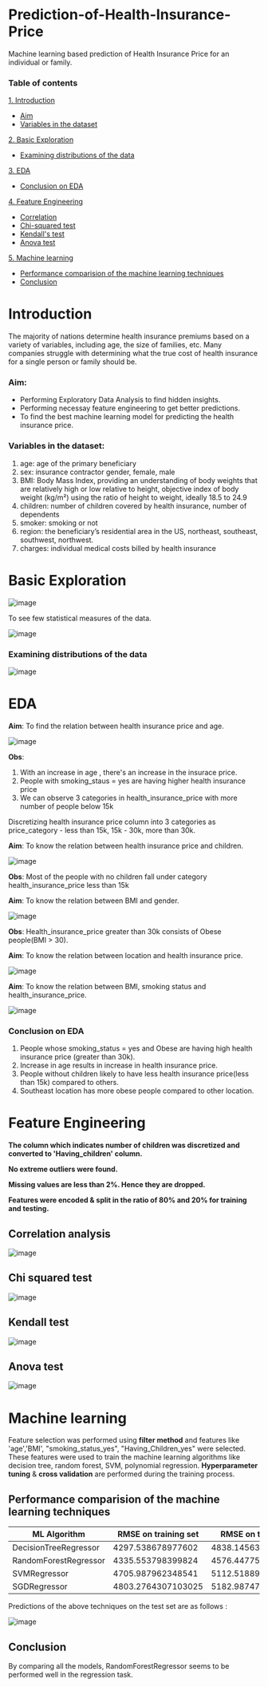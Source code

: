 # Prediction-of-Health-Insurance-Price
 Machine learning based prediction of Health Insurance Price for an individual or family.

### Table of contents
[1. Introduction](#introduction)
  * [Aim](#aim)
  * [Variables in the dataset](#variables-in-the-dataset)

[2. Basic Exploration](#basic-exploration)
  * [Examining distributions of the data ](#examining-distributions-of-the-data)
  
[3. EDA](#eda)
  * [Conclusion on EDA ](#conclusion-on-eda)
  
[4. Feature Engineering](#feature-engineering)
  * [Correlation](#correlation-analysis)
  * [Chi-squared test](#chi-squared-test)
  * [Kendall's test](#kendall-test)
  * [Anova test](#anova-test)
  
[5. Machine learning](#machine-learning)
  * [Performance comparision of the machine learning techniques](#performance-comparision-of-the-machine-learning-techniques)
  * [Conclusion ](#conclusion)

# Introduction
The majority of nations determine health insurance premiums based on a variety of variables, including age, the size of families, etc. Many companies struggle with determining what the true cost of health insurance for a single person or family should be.

### Aim: 
- Performing Exploratory Data Analysis to find hidden insights. 
- Performing necessay feature engineering to get better predictions.
- To find the best machine learning model for predicting the health insurance price.

### Variables in the dataset:

1) age: age of the primary beneficiary
2) sex: insurance contractor gender, female, male
3) BMI: Body Mass Index, providing an understanding of body weights that are relatively high or low relative to height, objective index of body weight (kg/m²) using the ratio of height to weight, ideally 18.5 to 24.9
4) children: number of children covered by health insurance, number of dependents
5) smoker: smoking or not
6) region: the beneficiary’s residential area in the US, northeast, southeast, southwest, northwest.
7) charges: individual medical costs billed by health insurance

# Basic Exploration

![image](https://user-images.githubusercontent.com/111430368/220310745-1e59838c-6793-4a7b-b7d1-4996f1470443.png)

To see few statistical measures of the data.

![image](https://user-images.githubusercontent.com/111430368/220311424-175cd280-baa1-4369-a4ec-bd7efe799df1.png)

### Examining distributions of the data

![image](https://user-images.githubusercontent.com/111430368/220311736-0f75bf1e-2e0b-468b-b9a3-881355d74b75.png)

# EDA

**Aim**: To find the relation between health insurance price and age.

![image](https://user-images.githubusercontent.com/111430368/220312776-72b0a7f8-1d35-4eb9-ad5f-b86026399791.png)

**Obs**:

1) With an increase in age , there's an increase in the insurace price.
2) People with smoking_staus = yes are having higher health insurance price
3) We can observe 3 categories in health_insurance_price with more number of people below 15k

Discretizing health insurance price column into 3 categories as price_category - less than 15k, 15k - 30k, more than 30k.

**Aim**: To know the relation between health insurance price and children.

![image](https://user-images.githubusercontent.com/111430368/220314149-b81b3ed7-6058-4f09-a250-4e5cfc2779e6.png)

**Obs**: Most of the people with no children fall under category health_insurance_price less than 15k

**Aim**: To know the relation between BMI and gender.

![image](https://user-images.githubusercontent.com/111430368/220314617-292ff367-dbd1-4eab-abbf-a662806c8f78.png)

**Obs**: Health_insurance_price greater than 30k consists of Obese people(BMI > 30).

**Aim**: To know the relation between location and health insurance price.

![image](https://user-images.githubusercontent.com/111430368/220315206-88270ffe-b239-4bfd-9bb4-eed9410826e6.png)

**Aim**: To know the relation between BMI, smoking status and health_insurance_price.

![image](https://user-images.githubusercontent.com/111430368/220316161-0bd1f423-a61d-44b2-920c-859ce6a1fd17.png)

### Conclusion on EDA 

1. People whose smoking_status = yes and Obese are having high health insurance price (greater than 30k).
2. Increase in age results in increase in health insurance price.
3. People without children likely to have less health insurance price(less than 15k) compared to others.
4. Southeast location has more obese people compared to other location.

# Feature Engineering 

**The column which indicates number of children was discretized and converted to 'Having_children' column.**

**No extreme outliers were found.**

**Missing values are less than 2%. Hence they are dropped.**

**Features were encoded & split in the ratio of 80% and 20% for training and testing.**

## Correlation analysis

![image](https://user-images.githubusercontent.com/111430368/220330362-46a5e9b8-8c9f-488f-963e-cc97a36f1c8e.png)

## Chi squared test

![image](https://user-images.githubusercontent.com/111430368/220330816-87f54b55-ece1-47a1-8a13-bf7da3533192.png)

## Kendall test

![image](https://user-images.githubusercontent.com/111430368/220331017-27f8a502-6ff9-419b-9c8a-8f9b4a510234.png)

## Anova test

![image](https://user-images.githubusercontent.com/111430368/220331248-4395c4bb-5295-4b29-a18c-a689735c8981.png)



# Machine learning

Feature selection was performed using **filter method** and features like 'age','BMI', "smoking_status_yes", "Having_Children_yes" were selected. These features were used to train the machine learning algorithms like decision tree, random forest, SVM, polynomial regression. **Hyperparameter tuning** & **cross validation** are performed during the training process.

## Performance comparision of the machine learning techniques 

| ML Algorithm  | RMSE on training set | RMSE on test set |
| ------------- | ------------- | ------------- |
| DecisionTreeRegressor  | 4297.538678977602 | 4838.145638893016 |
| RandomForestRegressor  | 4335.553798399824 | 4576.447753679875 |
| SVMRegressor  | 4705.987962348541 | 5112.518892575513 |
| SGDRegressor  | 4803.2764307103025 | 5182.987479847826 |  

Predictions of the above techniques on the test set are as follows :

![image](https://user-images.githubusercontent.com/111430368/220327665-8768c2d6-42ac-44af-8fc6-4dca5d928c97.png)

## Conclusion 
By comparing all the models, RandomForestRegressor seems to be performed well in the regression task.

